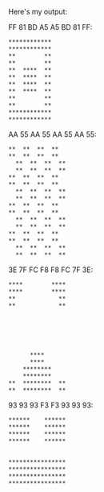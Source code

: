 Here's my output:

FF 81 BD A5 A5 BD 81 FF: 

                
    ************  
    ************  
    **        **  
    **        **  
  	**  ****  **  
    **  ****  **  
    **  ****  **  
    **  ****  **  
    **        **  
    **        **  
    ************  
    ************  
    

AA 55 AA 55 AA 55 AA 55:

	**  **  **  **  
	**  **  **  **  
	  **  **  **  **
	  **  **  **  **
	**  **  **  **  
	**  **  **  **  
	  **  **  **  **
	  **  **  **  **
	**  **  **  **  
	**  **  **  **  
	  **  **  **  **
	  **  **  **  **
	**  **  **  **  
	**  **  **  **  
	  **  **  **  **
	  **  **  **  **
	  
3E 7F FC F8 F8 FC 7F 3E:

	****        ****
	****        ****
	**            **
	**            **
	                
	                
	                
	                
	                
	                
	      ****      
	      ****      
	    ********    
	    ********    
	**  ********  **
	**  ********  **

93 93 93 F3 F3 93 93 93:
	
	                
	                
	******    ******
	******    ******
	******    ******
	******    ******
	                
	                
	****************
	****************
	****************
	****************
	                
	                
	                
	                
